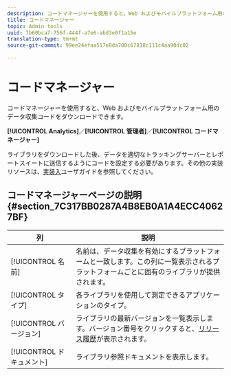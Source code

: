 ```yaml
---
description: コードマネージャーを使用すると、Web およびモバイルプラットフォーム用のデータ収集コードをダウンロードできます。
title: コードマネージャー
topic: Admin tools
uuid: 7b60bca7-756f-444f-a7e6-abd3e0f1a15e
translation-type: tm+mt
source-git-commit: 99ee24efaa517e8da700c67818c111c4aa90dc02

---
```



# コードマネージャー

コードマネージャーを使用すると、Web およびモバイルプラットフォーム用のデータ収集コードをダウンロードできます。

**[!UICONTROL Analytics]**／**[!UICONTROL 管理者]**／**[!UICONTROL コードマネージャー]**

ライブラリをダウンロードした後、データを適切なトラッキングサーバーとレポートスイートに送信するようにコードを設定する必要があります。その他の実装リソースは、[実装入](/help/implement/home.md)ユーザガイドを参照してください。

## コードマネージャーページの説明 {#section_7C317BB0287A4B8EB0A1A4ECC40627BF}

| 列 | 説明 |
|--- |--- |
| [!UICONTROL 名前] | 名前は、データ収集を有効にするプラットフォームと一致します。この列に一覧表示されるプラットフォームごとに固有のライブラリが提供されます。 |
| [!UICONTROL タイプ] | 各ライブラリを使用して測定できるアプリケーションのタイプ。 |
| [!UICONTROL バージョン] | ライブラリの最新バージョンを一覧表示します。バージョン番号をクリックすると、[リリース履歴](https://marketing.adobe.com/resources/help/ja_JP/sc/appmeasurement/release/)が表示されます。 |
| [!UICONTROL ドキュメント] | ライブラリ参照ドキュメントを表示します。 |
